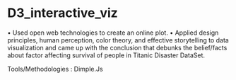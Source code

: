# D3_interactive_viz

• Used open web technologies to create an online plot.
• Applied design principles, human perception, color theory, and effective storytelling to data visualization and came up with the conclusion that debunks the belief/facts about factor affecting survival of people in Titanic Disaster DataSet.

Tools/Methodologies : Dimple.Js
